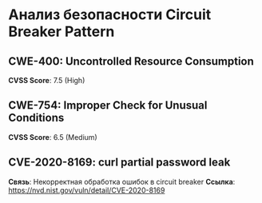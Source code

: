 # Анализ безопасности Circuit Breaker Pattern

## CWE-400: Uncontrolled Resource Consumption
**CVSS Score**: 7.5 (High)

## CWE-754: Improper Check for Unusual Conditions
**CVSS Score**: 6.5 (Medium)

## CVE-2020-8169: curl partial password leak
**Связь**: Некорректная обработка ошибок в circuit breaker
**Ссылка**: https://nvd.nist.gov/vuln/detail/CVE-2020-8169
